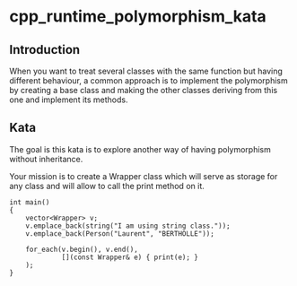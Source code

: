 # cpp_runtime_polymorphism_kata #

## Introduction ##
When you want to treat several classes with the same function but having different behaviour,
a common approach is to implement the polymorphism by creating a base class and making the other classes deriving from this one and implement its methods.

## Kata ##
The goal is this kata is to explore another way of having polymorphism without inheritance.

Your mission is to create a Wrapper class which will serve as storage for any class and will allow to call the print method on it.
```
int main()
{
    vector<Wrapper> v;
    v.emplace_back(string("I am using string class."));
    v.emplace_back(Person("Laurent", "BERTHOLLE"));

    for_each(v.begin(), v.end(),
             [](const Wrapper& e) { print(e); }
    );
}
```